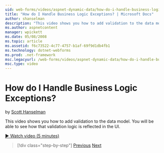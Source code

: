 ```yaml
---
uid: web-forms/videos/aspnet-dynamic-data/how-do-i-handle-business-logic-exceptions
title: "How do I Handle Business Logic Exceptions? | Microsoft Docs"
author: shanselman
description: "This video shows you how to add validation to the data model. You will be able to see how that validation logic is reflected in the UI."
ms.author: aspnetcontent
manager: wpickett
ms.date: 05/08/2008
ms.topic: article
ms.assetid: f6c73522-4c77-4757-b1af-69f9d1db4fb1
ms.technology: dotnet-webforms
ms.prod: .net-framework
msc.legacyurl: /web-forms/videos/aspnet-dynamic-data/how-do-i-handle-business-logic-exceptions
msc.type: video
---
```

How do I Handle Business Logic Exceptions?
====================
by [Scott Hanselman](https://github.com/shanselman)

This video shows you how to add validation to the data model. You will be able to see how that validation logic is reflected in the UI.

[&#9654; Watch video (5 minutes)](https://channel9.msdn.com/Blogs/ASP-NET-Site-Videos/how-do-i-handle-business-logic-exceptions)

> [!div class="step-by-step"]
> [Previous](how-do-i-change-how-my-fields-render.md)
> [Next](how-do-i-make-custom-pages.md)
